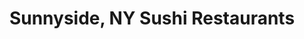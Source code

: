 ---
layout: city
title: Sunnyside, NY Sushi Restaurants
permalink: /new-york/sunnyside/
stateAbbr: NY
stateName: New York
cityName: Sunnyside
---